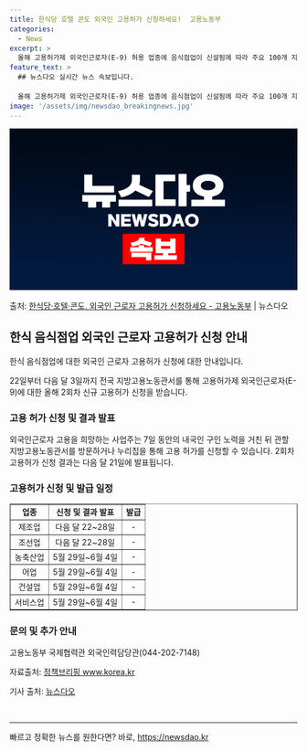 ```yaml
---
title: 한식당 호텔 콘도 외국인 고용허가 신청하세요!  고용노동부
categories:
  - News
excerpt: >
  올해 고용허가제 외국인근로자(E-9) 허용 업종에 음식점업이 신설됨에 따라 주요 100개 지역에 소재한 한식…
feature_text: >
  ## 뉴스다오 실시간 뉴스 속보입니다.

  올해 고용허가제 외국인근로자(E-9) 허용 업종에 음식점업이 신설됨에 따라 주요 100개 지역에 소재한 한식…
image: '/assets/img/newsdao_breakingnews.jpg'
---
```


![뉴스다오 속보](/assets/img/newsdao_breakingnews.jpg)

<p>출처: <a href="https://newsdao.kr/3488" rel="dofollow">한식당·호텔·콘도, 외국인 근로자 고용허가 신청하세요 - 고용노동부</a> | 뉴스다오</p>

<h2 data-ke-size="size26">한식 음식점업 외국인 근로자 고용허가 신청 안내</h2>
한식 음식점업에 대한 외국인 근로자 고용허가 신청에 대한 안내입니다.

<p data-ke-size="size16">22일부터 다음 달 3일까지 전국 지방고용노동관서를 통해 고용허가제 외국인근로자(E-9)에 대한 올해 2회차 신규 고용허가 신청을 받습니다.</p>

<h3>고용 허가 신청 및 결과 발표</h3>
<p data-ke-size="size16">외국인근로자 고용을 희망하는 사업주는 7일 동안의 내국인 구인 노력을 거친 뒤 관할 지방고용노동관서를 방문하거나 누리집을 통해 고용 허가를 신청할 수 있습니다. 2회차 고용허가 신청 결과는 다음 달 21일에 발표됩니다.</p>

<h3>고용허가 신청 및 발급 일정</h3>
<table class="tbl_08" border="1" data-ke-style="style19">
	<tbody>
		<tr>
			<td style="text-align: center; height: 17px;"><b>업종</b></td>
			<td style="text-align: center; height: 17px;"><b>신청 및 결과 발표</b></td>
			<td style="text-align: center; height: 17px;"><b>발급</b></td>
		</tr>
		<tr>
			<td style="text-align: center; height: 17px;">제조업</td>
			<td style="text-align: center; height: 17px;">다음 달 22~28일</td>
			<td style="text-align: center; height: 17px;">-</td>
		</tr>
		<tr>
			<td style="text-align: center; height: 17px;">조선업</td>
			<td style="text-align: center; height: 17px;">다음 달 22~28일</td>
			<td style="text-align: center; height: 17px;">-</td>
		</tr>
		<tr>
			<td style="text-align: center; height: 17px;">농축산업</td>
			<td style="text-align: center; height: 17px;">5월 29일~6월 4일</td>
			<td style="text-align: center; height: 17px;">-</td>
		</tr>
		<tr>
			<td style="text-align: center; height: 17px;">어업</td>
			<td style="text-align: center; height: 17px;">5월 29일~6월 4일</td>
			<td style="text-align: center; height: 17px;">-</td>
		</tr>
		<tr>
			<td style="text-align: center; height: 17px;">건설업</td>
			<td style="text-align: center; height: 17px;">5월 29일~6월 4일</td>
			<td style="text-align: center; height: 17px;">-</td>
		</tr>
		<tr>
			<td style="text-align: center; height: 17px;">서비스업</td>
			<td style="text-align: center; height: 17px;">5월 29일~6월 4일</td>
			<td style="text-align: center; height: 17px;">-</td>
		</tr>
	</tbody>
</table>

<h3>문의 및 추가 안내</h3>
<p data-ke-size="size16">고용노동부 국제협력관 외국인력담당관(044-202-7148)</p>
<p data-ke-size="size16">자료출처: <a href="https://www.korea.kr">정책브리핑 www.korea.kr</a></p>
<p data-ke-size="size16">기사 출처: <a href="https://newsdao.kr/3488">뉴스다오</a></p>
<p data-ke-size="size16">&nbsp;</p>
<hr> 

빠르고 정확한 뉴스를 원한다면? 바로, <a href="https://newsdao.kr" rel="dofollow">https://newsdao.kr</a>



